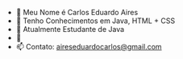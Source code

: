 - 👋 Meu Nome é Carlos Eduardo Aires
- 👀 Tenho Conhecimentos em Java, HTML + CSS
- 🌱 Atualmente Estudante de Java
- 💞️ 
- 📫 Contato: aireseduardocarlos@gmail.com
